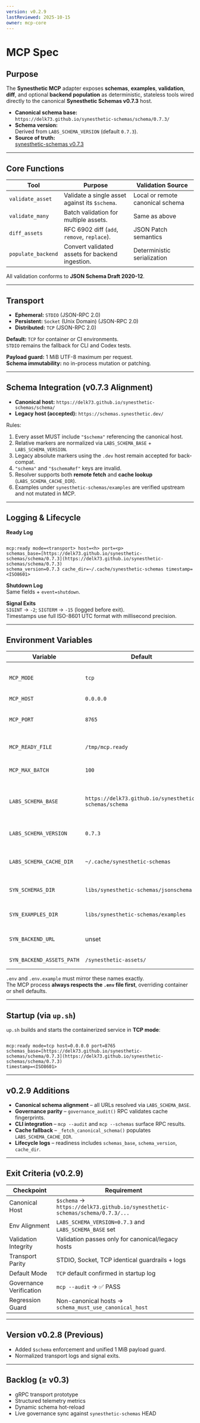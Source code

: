 ```yaml
---
version: v0.2.9
lastReviewed: 2025-10-15
owner: mcp-core
---
```


# MCP Spec

## Purpose

The **Synesthetic MCP** adapter exposes **schemas**, **examples**, **validation**, **diff**, and optional **backend population** as deterministic, stateless tools wired directly to the canonical **Synesthetic Schemas v0.7.3** host.

* **Canonical schema base:**  
  `https://delk73.github.io/synesthetic-schemas/schema/0.7.3/`
* **Schema version:**  
  Derived from `LABS_SCHEMA_VERSION` (default `0.7.3`).
* **Source of truth:**  
  [synesthetic-schemas v0.7.3](https://github.com/delk73/synesthetic-schemas)

---

## Core Functions

| Tool | Purpose | Validation Source |
|------|----------|-------------------|
| `validate_asset` | Validate a single asset against its `$schema`. | Local or remote canonical schema |
| `validate_many` | Batch validation for multiple assets. | Same as above |
| `diff_assets` | RFC 6902 diff (`add`, `remove`, `replace`). | JSON Patch semantics |
| `populate_backend` | Convert validated assets for backend ingestion. | Deterministic serialization |

All validation conforms to **JSON Schema Draft 2020-12**.

---

## Transport

* **Ephemeral:** `STDIO` (JSON-RPC 2.0)  
* **Persistent:** `Socket` (Unix Domain) (JSON-RPC 2.0)  
* **Distributed:** `TCP` (JSON-RPC 2.0)

**Default:** `TCP` for container or CI environments.  
`STDIO` remains the fallback for CLI and Codex tests.

**Payload guard:** 1 MiB UTF-8 maximum per request.  
**Schema immutability:** no in-process mutation or patching.

---

## Schema Integration (v0.7.3 Alignment)

* **Canonical host:** `https://delk73.github.io/synesthetic-schemas/schema/`  
* **Legacy host (accepted):** `https://schemas.synesthetic.dev/`

Rules:
1. Every asset MUST include `"$schema"` referencing the canonical host.  
2. Relative markers are normalized via `LABS_SCHEMA_BASE` + `LABS_SCHEMA_VERSION`.  
3. Legacy absolute markers using the `.dev` host remain accepted for back-compat.  
4. `"schema"` and `"$schemaRef"` keys are invalid.  
5. Resolver supports both **remote fetch** and **cache lookup** (`LABS_SCHEMA_CACHE_DIR`).  
6. Examples under `synesthetic-schemas/examples` are verified upstream and not mutated in MCP.

---

## Logging & Lifecycle

**Ready Log**
```

mcp:ready mode=<transport> host=<h> port=<p>
schemas_base=[https://delk73.github.io/synesthetic-schemas/schema/0.7.3](https://delk73.github.io/synesthetic-schemas/schema/0.7.3)
schema_version=0.7.3 cache_dir=~/.cache/synesthetic-schemas timestamp=<ISO8601>

```

**Shutdown Log**  
Same fields + `event=shutdown`.

**Signal Exits**  
`SIGINT` → `-2`; `SIGTERM` → `-15` (logged before exit).  
Timestamps use full ISO-8601 UTC format with millisecond precision.

---

## Environment Variables

| Variable | Default | Description |
|-----------|----------|-------------|
| `MCP_MODE` | `tcp` | Primary transport selector (`tcp`, `stdio`, `socket`) |
| `MCP_HOST` | `0.0.0.0` | TCP bind host |
| `MCP_PORT` | `8765` | TCP bind port (default from `.env` and Compose) |
| `MCP_READY_FILE` | `/tmp/mcp.ready` | Written on startup `<pid> <ISO8601>` |
| `MCP_MAX_BATCH` | `100` | Max batch size for `validate_many` |
| `LABS_SCHEMA_BASE` | `https://delk73.github.io/synesthetic-schemas/schema` | Canonical schema base URL (no trailing slash required) |
| `LABS_SCHEMA_VERSION` | `0.7.3` | Canonical schema version |
| `LABS_SCHEMA_CACHE_DIR` | `~/.cache/synesthetic-schemas` | Cache for downloaded canonical schemas |
| `SYN_SCHEMAS_DIR` | `libs/synesthetic-schemas/jsonschema` | Local schemas dir override |
| `SYN_EXAMPLES_DIR` | `libs/synesthetic-schemas/examples` | Local examples dir override |
| `SYN_BACKEND_URL` | unset | Optional backend endpoint |
| `SYN_BACKEND_ASSETS_PATH` | `/synesthetic-assets/` | Backend POST path |

`.env` and `.env.example` must mirror these names exactly.  
The MCP process **always respects the `.env` file first**, overriding container or shell defaults.

---

## Startup (via `up.sh`)

`up.sh` builds and starts the containerized service in **TCP mode**:
```

mcp:ready mode=tcp host=0.0.0.0 port=8765
schemas_base=[https://delk73.github.io/synesthetic-schemas/schema/0.7.3](https://delk73.github.io/synesthetic-schemas/schema/0.7.3)
timestamp=<ISO8601>

```

---

## v0.2.9 Additions

* **Canonical schema alignment** – all URLs resolved via `LABS_SCHEMA_BASE`.  
* **Governance parity** – `governance_audit()` RPC validates cache fingerprints.  
* **CLI integration** – `mcp --audit` and `mcp --schemas` surface RPC results.  
* **Cache fallback** – `_fetch_canonical_schema()` populates `LABS_SCHEMA_CACHE_DIR`.  
* **Lifecycle logs** – readiness includes `schemas_base`, `schema_version`, `cache_dir`.

---

## Exit Criteria (v0.2.9)

| Checkpoint | Requirement |
|-------------|-------------|
| Canonical Host | `$schema` → `https://delk73.github.io/synesthetic-schemas/schema/0.7.3/...` |
| Env Alignment | `LABS_SCHEMA_VERSION=0.7.3` and `LABS_SCHEMA_BASE` set |
| Validation Integrity | Validation passes only for canonical/legacy hosts |
| Transport Parity | STDIO, Socket, TCP identical guardrails + logs |
| Default Mode | `TCP` default confirmed in startup log |
| Governance Verification | `mcp --audit` → ✅ PASS |
| Regression Guard | Non-canonical hosts → `schema_must_use_canonical_host` |

---

## Version v0.2.8 (Previous)

* Added `$schema` enforcement and unified 1 MiB payload guard.  
* Normalized transport logs and signal exits.

---

## Backlog (≥ v0.3)

* gRPC transport prototype
* Structured telemetry metrics
* Dynamic schema hot-reload
* Live governance sync against `synesthetic-schemas` HEAD
